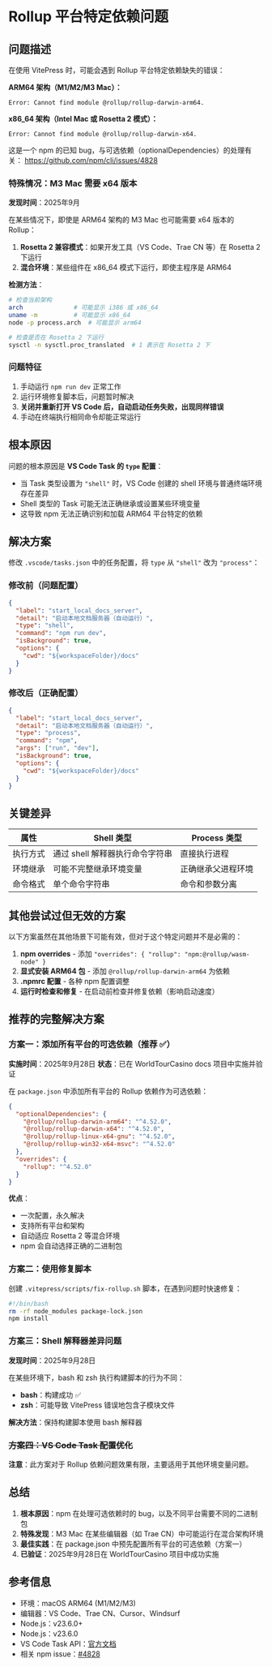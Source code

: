 # Rollup 平台特定依赖问题

## 问题描述

在使用 VitePress 时，可能会遇到 Rollup 平台特定依赖缺失的错误：

**ARM64 架构（M1/M2/M3 Mac）：**

```
Error: Cannot find module @rollup/rollup-darwin-arm64.
```

**x86_64 架构（Intel Mac 或 Rosetta 2 模式）：**

```
Error: Cannot find module @rollup/rollup-darwin-x64.
```

这是一个 npm 的已知 bug，与可选依赖（optionalDependencies）的处理有关：
https://github.com/npm/cli/issues/4828

### 特殊情况：M3 Mac 需要 x64 版本

**发现时间**：2025年9月

在某些情况下，即使是 ARM64 架构的 M3 Mac 也可能需要 x64 版本的 Rollup：

1. **Rosetta 2 兼容模式**：如果开发工具（VS Code、Trae CN 等）在 Rosetta 2 下运行
2. **混合环境**：某些组件在 x86_64 模式下运行，即使主程序是 ARM64

**检测方法**：

```bash
# 检查当前架构
arch              # 可能显示 i386 或 x86_64
uname -m          # 可能显示 x86_64
node -p process.arch  # 可能显示 arm64

# 检查是否在 Rosetta 2 下运行
sysctl -n sysctl.proc_translated  # 1 表示在 Rosetta 2 下
```

### 问题特征

1. 手动运行 `npm run dev` 正常工作
2. 运行环境修复脚本后，问题暂时解决
3. **关闭并重新打开 VS Code 后，自动启动任务失败，出现同样错误**
4. 手动在终端执行相同命令却能正常运行

## 根本原因

问题的根本原因是 **VS Code Task 的 `type` 配置**：

- 当 Task 类型设置为 `"shell"` 时，VS Code 创建的 shell 环境与普通终端环境存在差异
- Shell 类型的 Task 可能无法正确继承或设置某些环境变量
- 这导致 npm 无法正确识别和加载 ARM64 平台特定的依赖

## 解决方案

修改 `.vscode/tasks.json` 中的任务配置，将 `type` 从 `"shell"` 改为 `"process"`：

### 修改前（问题配置）

```json
{
  "label": "start_local_docs_server",
  "detail": "启动本地文档服务器（自动运行）",
  "type": "shell",
  "command": "npm run dev",
  "isBackground": true,
  "options": {
    "cwd": "${workspaceFolder}/docs"
  }
}
```

### 修改后（正确配置）

```json
{
  "label": "start_local_docs_server",
  "detail": "启动本地文档服务器（自动运行）",
  "type": "process",
  "command": "npm",
  "args": ["run", "dev"],
  "isBackground": true,
  "options": {
    "cwd": "${workspaceFolder}/docs"
  }
}
```

## 关键差异

| 属性     | Shell 类型                      | Process 类型       |
| -------- | ------------------------------- | ------------------ |
| 执行方式 | 通过 shell 解释器执行命令字符串 | 直接执行进程       |
| 环境继承 | 可能不完整继承环境变量          | 正确继承父进程环境 |
| 命令格式 | 单个命令字符串                  | 命令和参数分离     |

## 其他尝试过但无效的方案

以下方案虽然在其他场景下可能有效，但对于这个特定问题并不是必需的：

1. **npm overrides** - 添加 `"overrides": { "rollup": "npm:@rollup/wasm-node" }`
2. **显式安装 ARM64 包** - 添加 `@rollup/rollup-darwin-arm64` 为依赖
3. **.npmrc 配置** - 各种 npm 配置调整
4. **运行时检查和修复** - 在启动前检查并修复依赖（影响启动速度）

## 推荐的完整解决方案

### 方案一：添加所有平台的可选依赖（推荐 ✅）

**实施时间**：2025年9月28日
**状态**：已在 WorldTourCasino docs 项目中实施并验证

在 `package.json` 中添加所有平台的 Rollup 依赖作为可选依赖：

```json
{
  "optionalDependencies": {
    "@rollup/rollup-darwin-arm64": "^4.52.0",
    "@rollup/rollup-darwin-x64": "^4.52.0",
    "@rollup/rollup-linux-x64-gnu": "^4.52.0",
    "@rollup/rollup-win32-x64-msvc": "^4.52.0"
  },
  "overrides": {
    "rollup": "^4.52.0"
  }
}
```

**优点**：

- 一次配置，永久解决
- 支持所有平台和架构
- 自动适应 Rosetta 2 等混合环境
- npm 会自动选择正确的二进制包

### 方案二：使用修复脚本

创建 `.vitepress/scripts/fix-rollup.sh` 脚本，在遇到问题时快速修复：

```bash
#!/bin/bash
rm -rf node_modules package-lock.json
npm install
```

### 方案三：Shell 解释器差异问题

**发现时间**：2025年9月28日

在某些环境下，bash 和 zsh 执行构建脚本的行为不同：

- **bash**：构建成功 ✅
- **zsh**：可能导致 VitePress 错误地包含子模块文件

**解决方法**：保持构建脚本使用 bash 解释器

### ~~方案四：VS Code Task 配置优化~~

**注意**：此方案对于 Rollup 依赖问题效果有限，主要适用于其他环境变量问题。

## 总结

1. **根本原因**：npm 在处理可选依赖时的 bug，以及不同平台需要不同的二进制包
2. **特殊发现**：M3 Mac 在某些编辑器（如 Trae CN）中可能运行在混合架构环境
3. **最佳实践**：在 package.json 中预先配置所有平台的可选依赖（方案一）
4. **已验证**：2025年9月28日在 WorldTourCasino 项目中成功实施

## 参考信息

- 环境：macOS ARM64 (M1/M2/M3)
- 编辑器：VS Code、Trae CN、Cursor、Windsurf
- Node.js：v23.6.0+
- Node.js：v23.6.0
- VS Code Task API：[官方文档](https://code.visualstudio.com/docs/editor/tasks)
- 相关 npm issue：[#4828](https://github.com/npm/cli/issues/4828)
